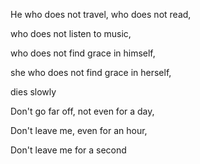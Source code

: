 
He who does not travel, who does not read,

who does not listen to music,

who does not find grace in himself,

she who does not find grace in herself,

dies slowly




Don't go far off, not even for a day,

Don't leave me, even for an hour,

Don't leave me for a second
